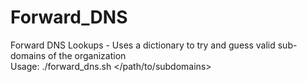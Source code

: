 # Forward_DNS
Forward DNS Lookups - Uses a dictionary to try and guess valid sub-domains of the organization
</br>Usage:  ./forward_dns.sh <hostname> </path/to/subdomains>
